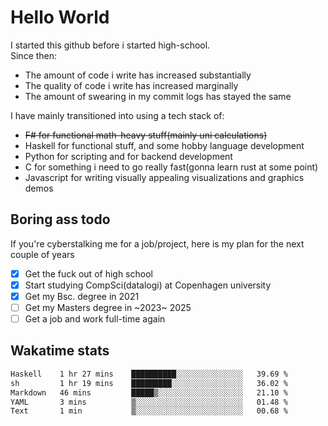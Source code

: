 # Hello World

I started this github before i started high-school.  
Since then:
- The amount of code i write has increased substantially
- The quality of code i write has increased marginally
- The amount of swearing in my commit logs has stayed the same

I have mainly transitioned into using a tech stack of:
- ~~F# for functional math-heavy stuff(mainly uni calculations)~~
- Haskell for functional stuff, and some hobby language development
- Python for scripting and for backend development
- C for something i need to go really fast(gonna learn rust at some point)
- Javascript for writing visually appealing visualizations and graphics demos

## Boring ass todo
If you're cyberstalking me for a job/project, here is my plan for the next couple of years
- [x] Get the fuck out of high school
- [x] Start studying CompSci(datalogi) at Copenhagen university
- [x] Get my Bsc. degree in 2021
- [ ] Get my Masters degree in ~2023~ 2025
- [ ] Get a job and work full-time again

## Wakatime stats
<!--START_SECTION:waka-->

```txt
Haskell    1 hr 27 mins    ██████████░░░░░░░░░░░░░░░   39.69 %
sh         1 hr 19 mins    █████████░░░░░░░░░░░░░░░░   36.02 %
Markdown   46 mins         █████▒░░░░░░░░░░░░░░░░░░░   21.10 %
YAML       3 mins          ▒░░░░░░░░░░░░░░░░░░░░░░░░   01.48 %
Text       1 min           ▒░░░░░░░░░░░░░░░░░░░░░░░░   00.68 %
```

<!--END_SECTION:waka-->
